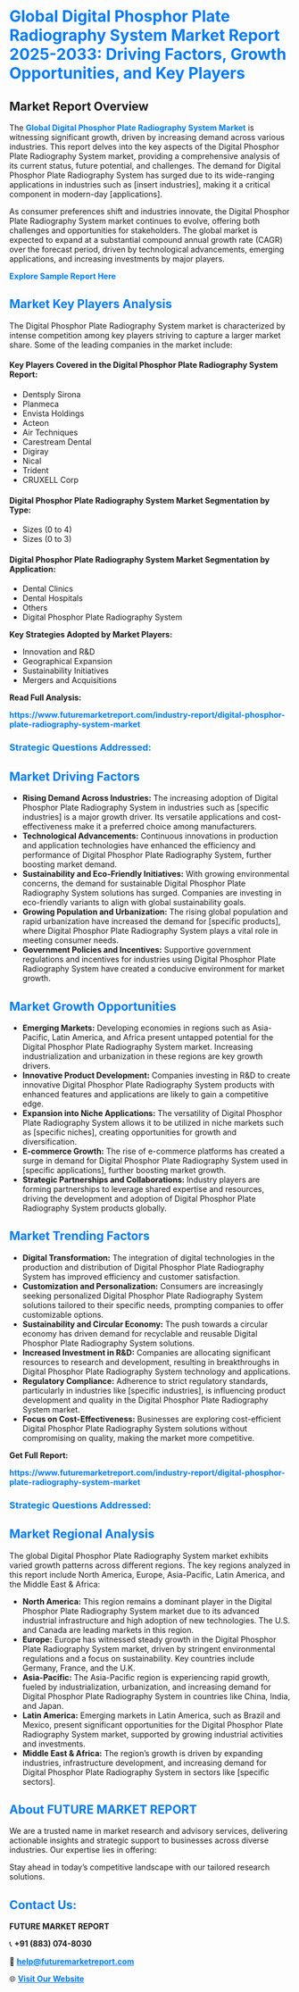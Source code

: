 <h1 style="color: #007BFF;">Global Digital Phosphor Plate Radiography System Market Report 2025-2033: Driving Factors, Growth Opportunities, and Key Players</h1>

<section id="overview">
<h2>Market Report Overview</h2>
<p>The <a href="https://www.futuremarketreport.com/industry-report/digital-phosphor-plate-radiography-system-market" style="color: #007BFF; text-decoration: none;"><strong>Global Digital Phosphor Plate Radiography System Market</strong></a> is witnessing significant growth, driven by increasing demand across various industries. This report delves into the key aspects of the Digital Phosphor Plate Radiography System market, providing a comprehensive analysis of its current status, future potential, and challenges. The demand for Digital Phosphor Plate Radiography System has surged due to its wide-ranging applications in industries such as [insert industries], making it a critical component in modern-day [applications].</p>
<p>As consumer preferences shift and industries innovate, the Digital Phosphor Plate Radiography System market continues to evolve, offering both challenges and opportunities for stakeholders. The global market is expected to expand at a substantial compound annual growth rate (CAGR) over the forecast period, driven by technological advancements, emerging applications, and increasing investments by major players.</p>
</section>

<section id="overview">
<p><a href="https://www.futuremarketreport.com/request-sample/reportId=127623" style="color: #007BFF; text-decoration: none;"><strong>Explore Sample Report Here</strong></a></p>
</section>

<section id="key-players">
<h2 style="color: #007BFF;">Market Key Players Analysis</h2>
<p>The Digital Phosphor Plate Radiography System market is characterized by intense competition among key players striving to capture a larger market share. Some of the leading companies in the market include:</p>
<h4>Key Players Covered in the Digital Phosphor Plate Radiography System Report:</h4>
<ul><li>Dentsply Sirona</li><li>Planmeca</li><li>Envista Holdings</li><li>Acteon</li><li>Air Techniques</li><li>Carestream Dental</li><li>Digiray</li><li>Nical</li><li>Trident</li><li>CRUXELL Corp</li></ul>
<h4>Digital Phosphor Plate Radiography System Market Segmentation by Type:</h4>
<ul><li>Sizes (0 to 4)</li><li>Sizes (0 to 3)</li></ul>

<h4>Digital Phosphor Plate Radiography System Market Segmentation by Application:</h4>
<ul><li>Dental Clinics</li><li>Dental Hospitals</li><li>Others</li><li>Digital Phosphor Plate Radiography System</li></ul>
<p><strong>Key Strategies Adopted by Market Players:</strong></p>
<ul>
<li>Innovation and R&D</li>
<li>Geographical Expansion</li>
<li>Sustainability Initiatives</li>
<li>Mergers and Acquisitions</li>
</ul>
</section>

<section>
<p><strong>Read Full Analysis: </strong></p><a href="https://www.futuremarketreport.com/industry-report/digital-phosphor-plate-radiography-system-market" style="color: #007BFF; text-decoration: none;"><strong>https://www.futuremarketreport.com/industry-report/digital-phosphor-plate-radiography-system-market</strong></a>
<h3 style="color: #007BFF;">Strategic Questions Addressed:</h3>
</section>

<section id="driving-factors">
<h2 style="color: #007BFF;">Market Driving Factors</h2>
<ul>
<li><strong>Rising Demand Across Industries:</strong> The increasing adoption of Digital Phosphor Plate Radiography System in industries such as [specific industries] is a major growth driver. Its versatile applications and cost-effectiveness make it a preferred choice among manufacturers.</li>
<li><strong>Technological Advancements:</strong> Continuous innovations in production and application technologies have enhanced the efficiency and performance of Digital Phosphor Plate Radiography System, further boosting market demand.</li>
<li><strong>Sustainability and Eco-Friendly Initiatives:</strong> With growing environmental concerns, the demand for sustainable Digital Phosphor Plate Radiography System solutions has surged. Companies are investing in eco-friendly variants to align with global sustainability goals.</li>
<li><strong>Growing Population and Urbanization:</strong> The rising global population and rapid urbanization have increased the demand for [specific products], where Digital Phosphor Plate Radiography System plays a vital role in meeting consumer needs.</li>
<li><strong>Government Policies and Incentives:</strong> Supportive government regulations and incentives for industries using Digital Phosphor Plate Radiography System have created a conducive environment for market growth.</li>
</ul>
</section>

<section id="growth-opportunities">
<h2 style="color: #007BFF;">Market Growth Opportunities</h2>
<ul>
<li><strong>Emerging Markets:</strong> Developing economies in regions such as Asia-Pacific, Latin America, and Africa present untapped potential for the Digital Phosphor Plate Radiography System market. Increasing industrialization and urbanization in these regions are key growth drivers.</li>
<li><strong>Innovative Product Development:</strong> Companies investing in R&D to create innovative Digital Phosphor Plate Radiography System products with enhanced features and applications are likely to gain a competitive edge.</li>
<li><strong>Expansion into Niche Applications:</strong> The versatility of Digital Phosphor Plate Radiography System allows it to be utilized in niche markets such as [specific niches], creating opportunities for growth and diversification.</li>
<li><strong>E-commerce Growth:</strong> The rise of e-commerce platforms has created a surge in demand for Digital Phosphor Plate Radiography System used in [specific applications], further boosting market growth.</li>
<li><strong>Strategic Partnerships and Collaborations:</strong> Industry players are forming partnerships to leverage shared expertise and resources, driving the development and adoption of Digital Phosphor Plate Radiography System products globally.</li>
</ul>
</section>

<section id="trending-factors">
<h2 style="color: #007BFF;">Market Trending Factors</h2>
<ul>
<li><strong>Digital Transformation:</strong> The integration of digital technologies in the production and distribution of Digital Phosphor Plate Radiography System has improved efficiency and customer satisfaction.</li>
<li><strong>Customization and Personalization:</strong> Consumers are increasingly seeking personalized Digital Phosphor Plate Radiography System solutions tailored to their specific needs, prompting companies to offer customizable options.</li>
<li><strong>Sustainability and Circular Economy:</strong> The push towards a circular economy has driven demand for recyclable and reusable Digital Phosphor Plate Radiography System solutions.</li>
<li><strong>Increased Investment in R&D:</strong> Companies are allocating significant resources to research and development, resulting in breakthroughs in Digital Phosphor Plate Radiography System technology and applications.</li>
<li><strong>Regulatory Compliance:</strong> Adherence to strict regulatory standards, particularly in industries like [specific industries], is influencing product development and quality in the Digital Phosphor Plate Radiography System market.</li>
<li><strong>Focus on Cost-Effectiveness:</strong> Businesses are exploring cost-efficient Digital Phosphor Plate Radiography System solutions without compromising on quality, making the market more competitive.</li>
</ul>
</section>

<section>
<p><strong>Get Full Report: </strong></p><a href="https://www.futuremarketreport.com/industry-report/digital-phosphor-plate-radiography-system-market" style="color: #007BFF; text-decoration: none;"><strong>https://www.futuremarketreport.com/industry-report/digital-phosphor-plate-radiography-system-market</strong></a>
<h3 style="color: #007BFF;">Strategic Questions Addressed:</h3>
</section>


<section id="regional-analysis">
<h2 style="color: #007BFF;">Market Regional Analysis</h2>
<p>The global Digital Phosphor Plate Radiography System market exhibits varied growth patterns across different regions. The key regions analyzed in this report include North America, Europe, Asia-Pacific, Latin America, and the Middle East & Africa:</p>
<ul>
<li><strong>North America:</strong> This region remains a dominant player in the Digital Phosphor Plate Radiography System market due to its advanced industrial infrastructure and high adoption of new technologies. The U.S. and Canada are leading markets in this region.</li>
<li><strong>Europe:</strong> Europe has witnessed steady growth in the Digital Phosphor Plate Radiography System market, driven by stringent environmental regulations and a focus on sustainability. Key countries include Germany, France, and the U.K.</li>
<li><strong>Asia-Pacific:</strong> The Asia-Pacific region is experiencing rapid growth, fueled by industrialization, urbanization, and increasing demand for Digital Phosphor Plate Radiography System in countries like China, India, and Japan.</li>
<li><strong>Latin America:</strong> Emerging markets in Latin America, such as Brazil and Mexico, present significant opportunities for the Digital Phosphor Plate Radiography System market, supported by growing industrial activities and investments.</li>
<li><strong>Middle East & Africa:</strong> The region’s growth is driven by expanding industries, infrastructure development, and increasing demand for Digital Phosphor Plate Radiography System in sectors like [specific sectors].</li>
</ul>
</section>

<footer>
<h2 style="color: #007BFF;">About FUTURE MARKET REPORT</h2>
<p>We are a trusted name in market research and advisory services, delivering actionable insights and strategic support to businesses across diverse industries. Our expertise lies in offering:</p>

<p>Stay ahead in today’s competitive landscape with our tailored research solutions.</p>

<h2 style="color: #007BFF;">Contact Us:</h2>
<p><strong>FUTURE MARKET REPORT</strong></p>
<p>📞 <strong>+91 (883) 074-8030</strong></p>
<p>📧 <strong><a href="mailto:help@futuremarketreport.com" style="color: #007BFF;">help@futuremarketreport.com</a></strong></p>
<p>🌐 <strong><a href="https://www.futuremarketreport.com/" style="color: #007BFF;">Visit Our Website</a></strong></p>
</footer>